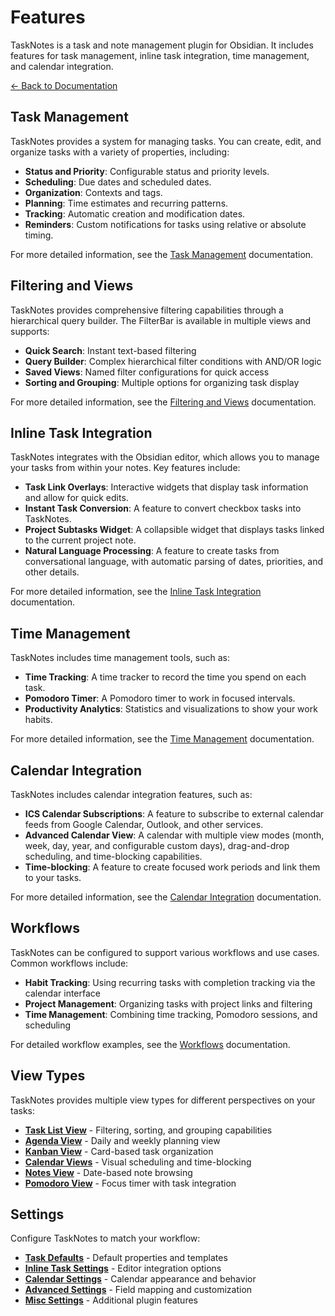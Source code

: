 
# Features

TaskNotes is a task and note management plugin for Obsidian. It includes features for task management, inline task integration, time management, and calendar integration.

[← Back to Documentation](index.md)

## Task Management

TaskNotes provides a system for managing tasks. You can create, edit, and organize tasks with a variety of properties, including:

- **Status and Priority**: Configurable status and priority levels.
- **Scheduling**: Due dates and scheduled dates.
- **Organization**: Contexts and tags.
- **Planning**: Time estimates and recurring patterns.
- **Tracking**: Automatic creation and modification dates.
- **Reminders**: Custom notifications for tasks using relative or absolute timing.

For more detailed information, see the [Task Management](features/task-management.md) documentation.

## Filtering and Views

TaskNotes provides comprehensive filtering capabilities through a hierarchical query builder. The FilterBar is available in multiple views and supports:

- **Quick Search**: Instant text-based filtering
- **Query Builder**: Complex hierarchical filter conditions with AND/OR logic
- **Saved Views**: Named filter configurations for quick access
- **Sorting and Grouping**: Multiple options for organizing task display

For more detailed information, see the [Filtering and Views](features/filtering-and-views.md) documentation.

## Inline Task Integration

TaskNotes integrates with the Obsidian editor, which allows you to manage your tasks from within your notes. Key features include:

- **Task Link Overlays**: Interactive widgets that display task information and allow for quick edits.
- **Instant Task Conversion**: A feature to convert checkbox tasks into TaskNotes.
- **Project Subtasks Widget**: A collapsible widget that displays tasks linked to the current project note.
- **Natural Language Processing**: A feature to create tasks from conversational language, with automatic parsing of dates, priorities, and other details.

For more detailed information, see the [Inline Task Integration](features/inline-tasks.md) documentation.

## Time Management

TaskNotes includes time management tools, such as:

- **Time Tracking**: A time tracker to record the time you spend on each task.
- **Pomodoro Timer**: A Pomodoro timer to work in focused intervals.
- **Productivity Analytics**: Statistics and visualizations to show your work habits.

For more detailed information, see the [Time Management](features/time-management.md) documentation.

## Calendar Integration

TaskNotes includes calendar integration features, such as:

- **ICS Calendar Subscriptions**: A feature to subscribe to external calendar feeds from Google Calendar, Outlook, and other services.
- **Advanced Calendar View**: A calendar with multiple view modes (month, week, day, year, and configurable custom days), drag-and-drop scheduling, and time-blocking capabilities.
- **Time-blocking**: A feature to create focused work periods and link them to your tasks.

For more detailed information, see the [Calendar Integration](features/calendar-integration.md) documentation.

## Workflows

TaskNotes can be configured to support various workflows and use cases. Common workflows include:

- **Habit Tracking**: Using recurring tasks with completion tracking via the calendar interface
- **Project Management**: Organizing tasks with project links and filtering
- **Time Management**: Combining time tracking, Pomodoro sessions, and scheduling

For detailed workflow examples, see the [Workflows](workflows.md) documentation.

## View Types

TaskNotes provides multiple view types for different perspectives on your tasks:

- **[Task List View](views/task-list.md)** - Filtering, sorting, and grouping capabilities
- **[Agenda View](views/agenda-view.md)** - Daily and weekly planning view
- **[Kanban View](views/kanban-view.md)** - Card-based task organization  
- **[Calendar Views](views/calendar-views.md)** - Visual scheduling and time-blocking
- **[Notes View](views/notes-view.md)** - Date-based note browsing
- **[Pomodoro View](views/pomodoro-view.md)** - Focus timer with task integration

## Settings

Configure TaskNotes to match your workflow:

- **[Task Defaults](settings/task-defaults.md)** - Default properties and templates
- **[Inline Task Settings](settings/inline-task-settings.md)** - Editor integration options
- **[Calendar Settings](settings/calendar-settings.md)** - Calendar appearance and behavior
- **[Advanced Settings](settings/advanced-settings.md)** - Field mapping and customization
- **[Misc Settings](settings/misc-settings.md)** - Additional plugin features


